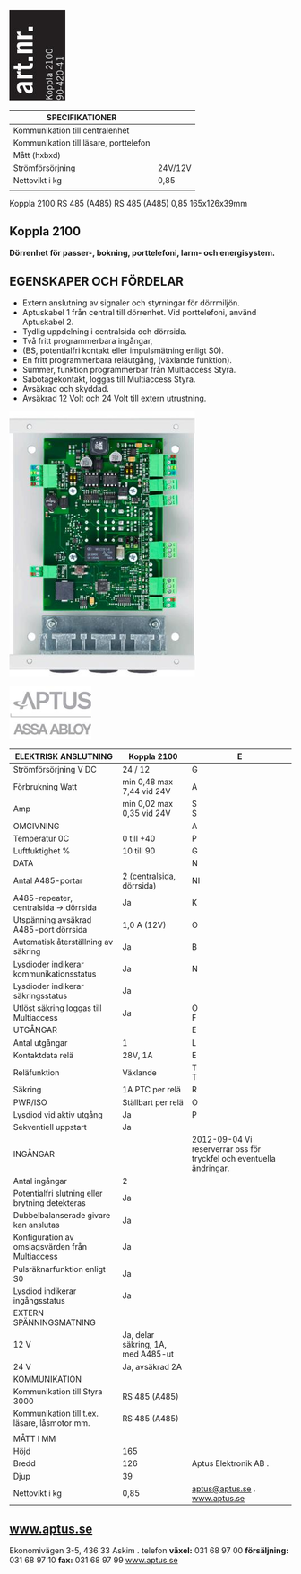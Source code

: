 ![](_page_0_Picture_0.jpeg)

| SPECIFIKATIONER                        |         |
|----------------------------------------|---------|
| Kommunikation till centralenhet        |         |
| Kommunikation till läsare, porttelefon |         |
| Mått (hxbxd)                           |         |
| Strömförsörjning                       | 24V/12V |
| Nettovikt i kg                         | 0,85    |
|                                        |         |

Koppla 2100 RS 485 (A485) RS 485 (A485) 0,85 165x126x39mm

## **Koppla 2100**

**Dörrenhet för passer-, bokning, porttelefoni, larm- och energisystem.** 

## **EGENSKAPER OCH FÖRDELAR**

- Extern anslutning av signaler och styrningar för dörrmiljön.
- Aptuskabel 1 från central till dörrenhet. Vid porttelefoni, använd Aptuskabel 2.
- Tydlig uppdelning i centralsida och dörrsida.
- Två fritt programmerbara ingångar,
- (BS, potentialfri kontakt eller impulsmätning enligt S0).
- En fritt programmerbara reläutgång, (växlande funktion).
- Summer, funktion programmerbar från Multiaccess Styra.
- Sabotagekontakt, loggas till Multiaccess Styra.
- Avsäkrad och skyddad.
- Avsäkrad 12 Volt och 24 Volt till extern utrustning.

![](_page_0_Picture_16.jpeg)

![](_page_0_Picture_17.jpeg)

| ELEKTRISK ANSLUTNING                            | Koppla 2100                        | E                                                                    |
|-------------------------------------------------|------------------------------------|----------------------------------------------------------------------|
| Strömförsörjning V DC                           | 24 / 12                            | G                                                                    |
| Förbrukning Watt                                | min 0,48 max 7,44 vid 24V          | A                                                                    |
| Amp                                             | min 0,02 max 0,35 vid 24V          | S<br>S                                                               |
| OMGIVNING                                       |                                    | A                                                                    |
| Temperatur 0C                                   | 0 till +40                         | P                                                                    |
| Luftfuktighet %                                 | 10 till 90                         | G                                                                    |
| DATA                                            |                                    | N                                                                    |
| Antal A485-portar                               | 2 (centralsida, dörrsida)          | NI                                                                   |
| A485-repeater, centralsida -> dörrsida          | Ja                                 | K                                                                    |
| Utspänning avsäkrad A485-port dörrsida          | 1,0 A (12V)                        | O                                                                    |
| Automatisk återställning av säkring             | Ja                                 | B                                                                    |
| Lysdioder indikerar kommunikationsstatus        | Ja                                 | N                                                                    |
| Lysdioder indikerar säkringsstatus              | Ja                                 |                                                                      |
| Utlöst säkring loggas till Multiaccess          | Ja                                 | O<br>F                                                               |
| UTGÅNGAR                                        |                                    | E                                                                    |
| Antal utgångar                                  | 1                                  | L                                                                    |
| Kontaktdata relä                                | 28V, 1A                            | E                                                                    |
| Reläfunktion                                    | Växlande                           | T<br>T                                                               |
| Säkring                                         | 1A PTC per relä                    | R                                                                    |
| PWR/ISO                                         | Ställbart per relä                 | O                                                                    |
| Lysdiod vid aktiv utgång                        | Ja                                 | P                                                                    |
| Sekventiell uppstart                            | Ja                                 |                                                                      |
| INGÅNGAR                                        |                                    | 2012-09-04 Vi reserverrar oss för tryckfel och eventuella ändringar. |
| Antal ingångar                                  | 2                                  |                                                                      |
| Potentialfri slutning eller brytning detekteras | Ja                                 |                                                                      |
| Dubbelbalanserade givare kan anslutas           | Ja                                 |                                                                      |
| Konfiguration av omslagsvärden från Multiaccess | Ja                                 |                                                                      |
| Pulsräknarfunktion enligt S0                    | Ja                                 |                                                                      |
| Lysdiod indikerar ingångsstatus                 | Ja                                 |                                                                      |
| EXTERN SPÄNNINGSMATNING                         |                                    |                                                                      |
| 12 V                                            | Ja, delar säkring, 1A, med A485-ut |                                                                      |
| 24 V                                            | Ja, avsäkrad 2A                    |                                                                      |
| KOMMUNIKATION                                   |                                    |                                                                      |
| Kommunikation till Styra 3000                   | RS 485 (A485)                      |                                                                      |
| Kommunikation till t.ex. läsare, låsmotor mm.   | RS 485 (A485)                      |                                                                      |
|                                                 |                                    |                                                                      |
| MÅTT I MM                                       |                                    |                                                                      |
| Höjd                                            | 165                                |                                                                      |
| Bredd                                           | 126                                | Aptus Elektronik AB .                                                |
| Djup                                            | 39                                 |                                                                      |
| Nettovikt i kg                                  | 0,85                               | aptus@aptus.se .<br>www.aptus.se                                     |

## **www.aptus.se**

 Ekonomivägen 3-5, 436 33 Askim . telefon **växel:** 031 68 97 00 **försäljning:** 031 68 97 10 **fax:** 031 68 97 99 www.aptus.se